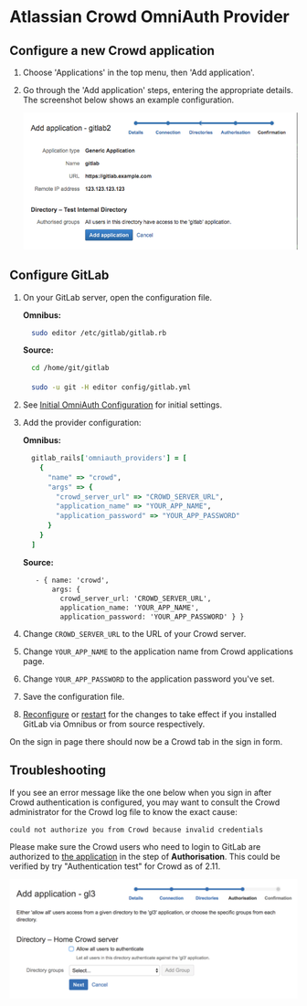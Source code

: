# Atlassian Crowd OmniAuth Provider

## Configure a new Crowd application

1. Choose 'Applications' in the top menu, then 'Add application'.
1. Go through the 'Add application' steps, entering the appropriate details.
   The screenshot below shows an example configuration.

   ![Example Crowd application configuration](img/crowd_application.png)

## Configure GitLab

1. On your GitLab server, open the configuration file.

   **Omnibus:**

   ```sh
     sudo editor /etc/gitlab/gitlab.rb
   ```

   **Source:**

   ```sh
     cd /home/git/gitlab

     sudo -u git -H editor config/gitlab.yml
   ```

1. See [Initial OmniAuth Configuration](../../integration/omniauth.md#initial-omniauth-configuration)
   for initial settings.

1. Add the provider configuration:

   **Omnibus:**

   ```ruby
     gitlab_rails['omniauth_providers'] = [
       {
         "name" => "crowd",
         "args" => {
           "crowd_server_url" => "CROWD_SERVER_URL",
           "application_name" => "YOUR_APP_NAME",
           "application_password" => "YOUR_APP_PASSWORD"
         }
       }
     ]
   ```

   **Source:**

   ```
      - { name: 'crowd',
          args: {
            crowd_server_url: 'CROWD_SERVER_URL',
            application_name: 'YOUR_APP_NAME',
            application_password: 'YOUR_APP_PASSWORD' } }
   ```

1. Change `CROWD_SERVER_URL` to the URL of your Crowd server.
1. Change `YOUR_APP_NAME` to the application name from Crowd applications page.
1. Change `YOUR_APP_PASSWORD` to the application password you've set.
1. Save the configuration file.
1. [Reconfigure][] or [restart][] for the changes to take effect if you
   installed GitLab via Omnibus or from source respectively.

On the sign in page there should now be a Crowd tab in the sign in form.

[reconfigure]: ../restart_gitlab.md#omnibus-gitlab-reconfigure
[restart]: ../restart_gitlab.md#installations-from-source

## Troubleshooting

If you see an error message like the one below when you sign in after Crowd authentication is configured, you may want to consult the Crowd administrator for the Crowd log file to know the exact cause:

```
could not authorize you from Crowd because invalid credentials
```

Please make sure the Crowd users who need to login to GitLab are authorized to [the application](#configure-a-new-crowd-application) in the step of **Authorisation**. This could be verified by try "Authentication test" for Crowd as of 2.11.

![Example Crowd application authorisation configuration](img/crowd_application_authorisation.png)
